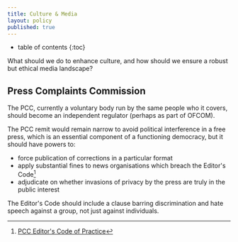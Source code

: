 ```yaml
---
title: Culture & Media
layout: policy
published: true
---
```

* table of contents 
{:toc}

What should we do to enhance culture, and how should we ensure a robust but ethical media landscape?

## Press Complaints Commission

The PCC, currently a voluntary body run by the same people who it covers, should become an independent regulator (perhaps as part of OFCOM).

The PCC remit would remain narrow to avoid political interference in a free press, which is an essential component of a functioning democracy, but it should have powers to:

  * force publication of corrections in a particular format
  * apply substantial fines to news organisations which breach the Editor's Code[^1]
  * adjudicate on whether invasions of privacy by the press are truly in the public interest

The Editor's Code should include a clause barring discrimination and hate speech against a group, not just against individuals.
  

[^1]: [PCC Editor's Code of Practice](http://www.pcc.org.uk/cop/practice.html)